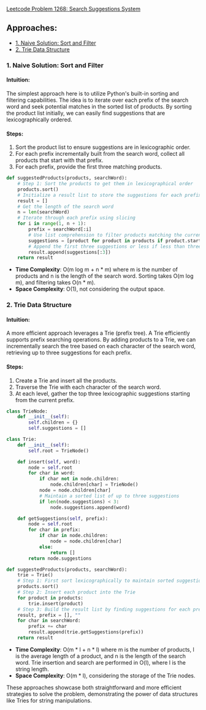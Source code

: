 [Leetcode Problem 1268: Search Suggestions System](https://leetcode.com/problems/search-suggestions-system/)

## Approaches:
- [1. Naive Solution: Sort and Filter](#1-naive-solution-sort-and-filter)
- [2. Trie Data Structure](#2-trie-data-structure)

### 1. Naive Solution: Sort and Filter

#### Intuition:
The simplest approach here is to utilize Python's built-in sorting and filtering capabilities. The idea is to iterate over each prefix of the search word and seek potential matches in the sorted list of products. By sorting the product list initially, we can easily find suggestions that are lexicographically ordered.

#### Steps:
1. Sort the product list to ensure suggestions are in lexicographic order.
2. For each prefix incrementally built from the search word, collect all products that start with that prefix.
3. For each prefix, provide the first three matching products.

```python
def suggestedProducts(products, searchWord):
    # Step 1: Sort the products to get them in lexicographical order
    products.sort()
    # Initialize a result list to store the suggestions for each prefix
    result = []
    # Get the length of the search word
    n = len(searchWord)
    # Iterate through each prefix using slicing
    for i in range(1, n + 1):
        prefix = searchWord[:i]
        # Use list comprehension to filter products matching the current prefix
        suggestions = [product for product in products if product.startswith(prefix)]
        # Append the first three suggestions or less if less than three are available
        result.append(suggestions[:3])
    return result
```

- **Time Complexity**: O(m log m + n * m) where m is the number of products and n is the length of the search word. Sorting takes O(m log m), and filtering takes O(n * m).
- **Space Complexity**: O(1), not considering the output space.

### 2. Trie Data Structure

#### Intuition:
A more efficient approach leverages a Trie (prefix tree). A Trie efficiently supports prefix searching operations. By adding products to a Trie, we can incrementally search the tree based on each character of the search word, retrieving up to three suggestions for each prefix.

#### Steps:
1. Create a Trie and insert all the products.
2. Traverse the Trie with each character of the search word.
3. At each level, gather the top three lexicographic suggestions starting from the current prefix.

```python
class TrieNode:
    def __init__(self):
        self.children = {}
        self.suggestions = []

class Trie:
    def __init__(self):
        self.root = TrieNode()

    def insert(self, word):
        node = self.root
        for char in word:
            if char not in node.children:
                node.children[char] = TrieNode()
            node = node.children[char]
            # Maintain a sorted list of up to three suggestions
            if len(node.suggestions) < 3:
                node.suggestions.append(word)

    def getSuggestions(self, prefix):
        node = self.root
        for char in prefix:
            if char in node.children:
                node = node.children[char]
            else:
                return []
        return node.suggestions

def suggestedProducts(products, searchWord):
    trie = Trie()
    # Step 1: First sort lexicographically to maintain sorted suggestions in Trie
    products.sort()
    # Step 2: Insert each product into the Trie
    for product in products:
        trie.insert(product)
    # Step 3: Build the result list by finding suggestions for each prefix of the search word
    result, prefix = [], ""
    for char in searchWord:
        prefix += char
        result.append(trie.getSuggestions(prefix))
    return result
```

- **Time Complexity**: O(m * l + n * l) where m is the number of products, l is the average length of a product, and n is the length of the search word. Trie insertion and search are performed in O(l), where l is the string length.
- **Space Complexity**: O(m * l), considering the storage of the Trie nodes.

These approaches showcase both straightforward and more efficient strategies to solve the problem, demonstrating the power of data structures like Tries for string manipulations.

